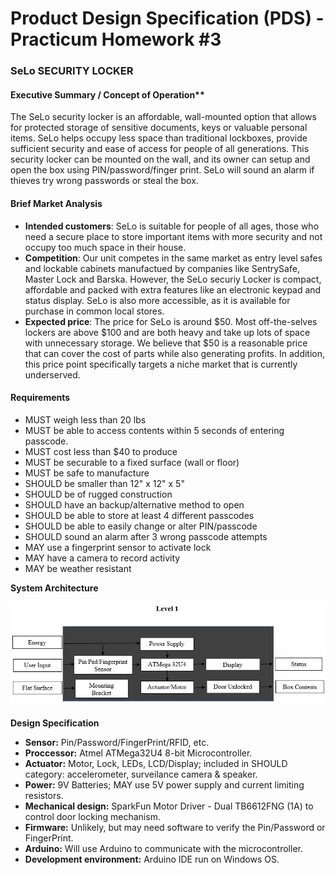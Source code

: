 # Product Design Specification (PDS) - Practicum Homework #3

### SeLo SECURITY LOCKER


#### Executive Summary / Concept of Operation**

The SeLo security locker is an affordable, wall-mounted option that allows for protected storage of sensitive documents, keys or valuable personal items. SeLo helps occupy less space than traditional lockboxes, provide sufficient security and ease of access for people of all generations. This security locker can be mounted on the wall, and its owner can setup and open the box using PIN/password/finger print. SeLo will sound an alarm if thieves try wrong passwords or steal the box.

#### Brief Market Analysis
- **Intended customers**: SeLo is suitable for people of all ages, those who need a secure place to store important items with more security and not occupy too much space in their house. 
- **Competition**: Our unit competes in the same market as entry level safes and lockable cabinets manufactued by companies like SentrySafe, Master Lock and Barska. However, the SeLo securiy Locker is compact, affordable and packed with extra features like an electronic keypad and status display. SeLo is also more accessible, as it is available for purchase in common local stores.
- **Expected price**: The price for SeLo is around $50. Most off-the-selves lockers are above $100 and are both heavy and take up lots of space with unnecessary storage. We believe that $50 is a reasonable price that can cover the cost of parts while also generating profits. In addition, this price point specifically targets a niche market that is currently underserved.

#### Requirements

-  MUST weigh less than 20 lbs
-  MUST be able to access contents within 5 seconds of entering passcode.
-  MUST cost less than $40 to produce
-  MUST be securable to a fixed surface (wall or floor)
-  MUST be safe to manufacture
-  SHOULD be smaller than 12" x 12" x 5"
-  SHOULD be of rugged construction
-  SHOULD have an backup/alternative method to open
-  SHOULD be able to store at least 4 different passcodes
-  SHOULD be able to easily change or alter PIN/passcode
-  SHOULD sound an alarm after 3 wrong passcode attempts 
-  MAY use a fingerprint sensor to activate lock
-  MAY have a camera to record activity
-  MAY be weather resistant

**System Architecture**

![level 1 block diagram](images/LockBox.JPG)


**Design Specification**
- **Sensor:** Pin/Password/FingerPrint/RFID, etc.
- **Proccessor:**  Atmel ATMega32U4 8-bit Microcontroller.
- **Actuator:** Motor, Lock, LEDs, LCD/Display; included in SHOULD category: accelerometer, surveilance camera & speaker.
- **Power:** 9V Batteries; MAY use 5V power supply and current limiting resistors.
- **Mechanical design:** SparkFun Motor Driver - Dual TB6612FNG (1A) to control door locking mechanism.
- **Firmware:** Unlikely, but may need software to verify the Pin/Password or FingerPrint.
- **Arduino:** Will use Arduino to communicate with the microcontroller.
- **Development environment:** Arduino IDE run on Windows OS.


